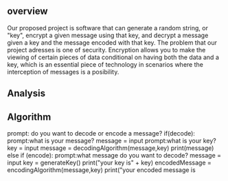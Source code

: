 ## overview
Our proposed project is software that can generate a random string, or "key", encrypt a given message using that key, and decrypt a message given a key and the message encoded with that key.
The problem that our project adresses is one of security. Encryption allows you to make the viewing of certain pieces of data conditional on having both the data and a key, which is an essential piece of technology in scenarios where the interception of messages is a posibility. 
## Analysis
## Algorithm
prompt: do you want to decode or encode a message?
if(decode):
 prompt:what is your message?
 message = input
 prompt:what is your key?
 key = input
 message = decodingAlgorithm(message,key)
 print(message)
else if (encode):
 prompt:what message do you want to decode?
 message = input
 key = generateKey()
 print("your key is" + key)
 encodedMessage = encodingAlgorithm(message,key)
 print("your encoded message is
 
